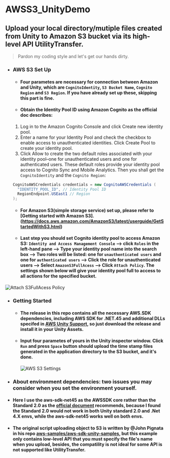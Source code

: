 # AWSS3_UnityDemo
## Upload your local directory/mutiple files created from Unity to Amazon S3 bucket via its high-level API UtilityTransfer.

> Pardon my coding style and let's get our hands dirty.

- ### AWS S3 Set Up
  - #### Four parametes are necessary for connection between Amazon and Unity, which are `CognitoIdentity`, `S3 Bucket Name`, `Cognito Region` and `S3 Region`. If you have already set up these, skipping this part is fine.
  - #### Obtain the Identity Pool ID using Amazon Cognito as the official doc describes:
  1. Log in to the Amazon Cognito Console and click Create new identity pool.
  2. Enter a name for your Identity Pool and check the checkbox to enable access to unauthenticated identities. Click Create Pool to create your identity pool.
  3. Click Allow to create the two default roles associated with your identity pool–one for unauthenticated users and one for authenticated users. These default roles provide your identity pool access to Cognito Sync and Mobile Analytics. Then you shall get the `CognitoIdentity` and the `Cognito Region`:

  ```C#
  CognitoAWSCredentials credentials = new CognitoAWSCredentials (
    "IDENTITY_POOL_ID", // Identity Pool ID
    RegionEndpoint.USEast1 // Region
  );
  ```
  - #### For Amazon S3(simple storage service) set up, please refer to [Getting started with Amazon S3].(https://docs.aws.amazon.com/AmazonS3/latest/userguide/GetStartedWithS3.html)
  - #### Last step you should set Cognito identity pool to access Amazon S3: `Identity and Access Management Console` --> click `Roles` in the left-hand pane --> Type your identity pool name into the search box --> Two roles will be listed: one for `unauthenticated users` and one for `authenticated users` --> Click the role for unauthenticated users --> Select `AmazonS3FullAcess` --> Click `Attach Policy`. The settings shown below will give your identity pool full to access to all actions for the specified bucket.
 ![Attach S3FullAcess Policy](https://user-images.githubusercontent.com/46734495/125425143-1b9e70ac-d415-40c9-b20a-0eca960ece1f.PNG)

- ### Getting Started
  - #### The release in this repo contains all the necessary AWS.SDK dependencies, including AWS SDK for .NET.45 and additional DLLs specifed in [AWS Unity Support](https://docs.aws.amazon.com/sdk-for-net/latest/developer-guide/unity-special.html), so just download the release and install it in your Unity Assets.
  - #### Input four parametes of yours in the Unity inspector window. Click `Run` and press `Space` button should upload the time stamp files generated in the application directory to the S3 bucket, and it's done.
    ![AWS S3 Settings](https://user-images.githubusercontent.com/46734495/125426929-81618e3b-e3cd-47cb-ae9b-81f26aa4f4d7.PNG)
    
- ### About environment dependencies: two issues you may consider when you set the environment yourself.
 - #### Here I use the aws-sdk-net45 as the AWSSDK core rather than the Standard 2.0 as the [official document](https://docs.aws.amazon.com/sdk-for-net/latest/developer-guide/unity-special.html) recommends, because I found the Standard 2.0 would not work in both Unity standard 2.0 and .Net 4.X envs, while the aws-sdk-net45 works well on both envs.
 - #### The original script uploading object to S3 is written by @John Pignata in his repo [aws-samples/aws-sdk-unity-samples](https://github.com/aws-samples/aws-sdk-unity-samples/tree/master/S3), but this example only contains low-level API that you must specify the file's name when you upload, besides, the compatility is not ideal for some API is not supported like UtilityTransfer.

